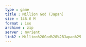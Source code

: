 ```yaml
---
type : game
title : Million God (Japan)
size : 146.0 M
format : iso
archive : zip
server : myrient
link2 : Million%20God%20%28Japan%29
---
```

